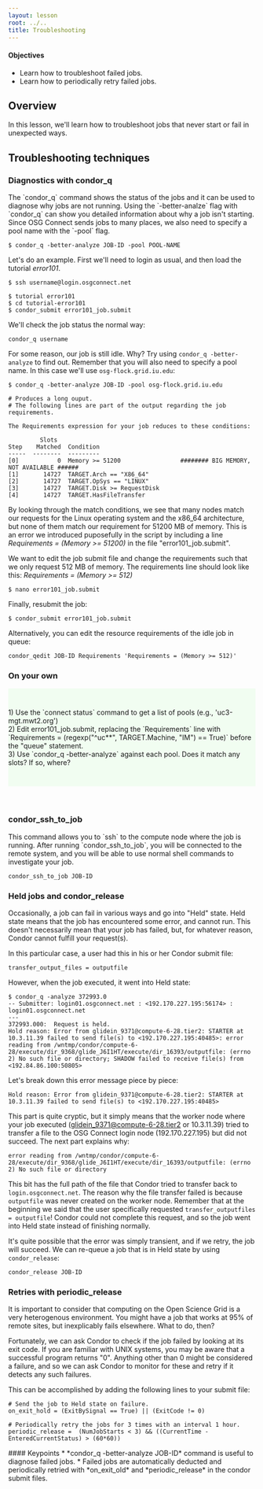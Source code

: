```yaml
---
layout: lesson
root: ../..
title: Troubleshooting
---
```

<div class="objectives" markdown="1">

#### Objectives
*   Learn how to troubleshoot failed jobs.
*   Learn how to periodically retry failed jobs.
</div>

<h2>Overview </h2> 
In this lesson, we'll learn how to troubleshoot jobs that never start or fail in unexpected ways. 

<h2> Troubleshooting techniques </h2> 

<h3> Diagnostics with condor_q  </h3> 
The `condor_q` command shows the status of the jobs and it can be used to diagnose why jobs are not 
running. Using the `-better-analze` flag with `condor_q` can show you detailed information about why a job isn't starting. Since OSG Connect sends jobs to many places, we also need to specify a pool name with the `-pool` flag. 

~~~
$ condor_q -better-analyze JOB-ID -pool POOL-NAME
~~~

Let's do an example. First we'll need to login as usual, and then load the tutorial *error101*.

~~~
$ ssh username@login.osgconnect.net

$ tutorial error101
$ cd tutorial-error101
$ condor_submit error101_job.submit 
~~~

We'll check the job status the normal way:

~~~
condor_q username
~~~

For some reason, our job is still idle. Why? Try using `condor_q -better-analyze` to find out. Remember that you will also need to specify a pool name. In this case we'll use `osg-flock.grid.iu.edu`:

~~~
$ condor_q -better-analyze JOB-ID -pool osg-flock.grid.iu.edu
 
# Produces a long ouput. 
# The following lines are part of the output regarding the job requirements.  

The Requirements expression for your job reduces to these conditions:

         Slots
Step    Matched  Condition
-----  --------  ---------
[0]           0  Memory >= 51200                 ######## BIG MEMORY, NOT AVAILABLE ###### 
[1]       14727  TARGET.Arch == "X86_64"
[2]       14727  TARGET.OpSys == "LINUX"
[3]       14727  TARGET.Disk >= RequestDisk
[4]       14727  TARGET.HasFileTransfer
~~~

By looking through the match conditions, we see that many nodes match our requests for the Linux operating system and the x86_64 architecture, but none of them match our requirement for 51200 MB of memory. This is an error we introduced 
puposefully in the script by including a line *Requirements = (Memory >= 51200)* in the file 
"error101_job.submit". 

We want to edit the job submit file and change the requirements such that we only request 512 MB of memory. The requirements line should look like this: *Requirements = (Memory >= 512)*

~~~
$ nano error101_job.submit
~~~

Finally, resubmit the job:

~~~
$ condor_submit error101_job.submit
~~~

Alternatively, you can edit the resource requirements of the idle job in queue:

~~~
condor_qedit JOB-ID Requirements 'Requirements = (Memory >= 512)' 
~~~

<h3> On your own </h3>
<div style="background-color:rgba(0, 255, 0, 0.0470588); padding:40px 0;">
  1) Use the `connect status` command to get a list of pools (e.g., 'uc3-mgt.mwt2.org') <br/>
  2) Edit error101_job.submit, replacing the `Requirements` line with `Requirements = (regexp("^uc**", TARGET.Machine, "IM") == True)` before the "queue" statement. <br/>
  3) Use `condor_q -better-analyze` against each pool. Does it match any slots? If so, where? <br/>
</div>

<br/>
<br/>
<h3> condor_ssh_to_job </h3> 
This command allows you to `ssh` to the compute node where the job is running. After running `condor_ssh_to_job`, you will be connected to the remote system, and you will be able to use normal shell commands to investigate your job.

~~~
condor_ssh_to_job JOB-ID  
~~~

<h3> Held jobs and condor_release </h3>

Occasionally, a job can fail in various ways and go into "Held" state. Held state means that the job has encountered some error, and cannot run. This doesn't necessarily mean that your job has failed, but, for whatever reason, Condor cannot fulfill your request(s).

In this particular case, a user had this in his or her Condor submit file:

~~~
transfer_output_files = outputfile
~~~

However, when the job executed, it went into Held state:

~~~
$ condor_q -analyze 372993.0
-- Submitter: login01.osgconnect.net : <192.170.227.195:56174> : login01.osgconnect.net
---
372993.000:  Request is held.
Hold reason: Error from glidein_9371@compute-6-28.tier2: STARTER at 10.3.11.39 failed to send file(s) to <192.170.227.195:40485>: error reading from /wntmp/condor/compute-6-28/execute/dir_9368/glide_J6I1HT/execute/dir_16393/outputfile: (errno 2) No such file or directory; SHADOW failed to receive file(s) from <192.84.86.100:50805>
~~~

Let's break down this error message piece by piece:

~~~
Hold reason: Error from glidein_9371@compute-6-28.tier2: STARTER at 10.3.11.39 failed to send file(s) to <192.170.227.195:40485>
~~~

This part is quite cryptic, but it simply means that the worker node where your job executed (glidein_9371@compute-6-28.tier2 or 10.3.11.39) tried to transfer a file to the OSG Connect login node (192.170.227.195) but did not succeed. The next part explains why:

~~~
error reading from /wntmp/condor/compute-6-28/execute/dir_9368/glide_J6I1HT/execute/dir_16393/outputfile: (errno 2) No such file or directory
~~~

This bit has the full path of the file that Condor tried to transfer back to `login.osgconnect.net`. The reason why the file transfer failed is because `outputfile` was never created on the worker node. Remember that at the beginning we said that the user specifically requested `transfer_outputfiles = outputfile`! Condor could not complete this request, and so the job went into Held state instead of finishing normally.

It's quite possible that the error was simply transient, and if we retry, the job will succeed. We can re-queue a job that is in Held state by using `condor_release`: 

~~~
condor_release JOB-ID 
~~~


<h3> Retries with periodic_release </h3>

It is important to consider that computing on the Open Science Grid is a very heterogenous environment. You might have a job that works at 95% of remote sites, but inexplicably fails elsewhere. What to do, then? 

Fortunately, we can ask Condor to check if the job failed by looking at its exit code. If you are familiar with UNIX systems, you may be aware that a successful program returns "0". Anything other than 0 might be considered a failure, and so we can ask Condor to monitor for these and retry if it detects any such failures. 

This can be accomplished by adding the following lines to your submit file:

~~~
# Send the job to Held state on failure. 
on_exit_hold = (ExitBySignal == True) || (ExitCode != 0)  

# Periodically retry the jobs for 3 times with an interval 1 hour.   
periodic_release =  (NumJobStarts < 3) && ((CurrentTime - EnteredCurrentStatus) > (60*60))
~~~




<div class="keypoints" markdown="1">
#### Keypoints
*    *condor_q -better-analyze JOB-ID* command is useful to diagnose failed jobs. 
*    Failed jobs are automatically deducted and periodically retried  with *on_exit_old* and *periodic_release* in the condor submit files.
</div>


